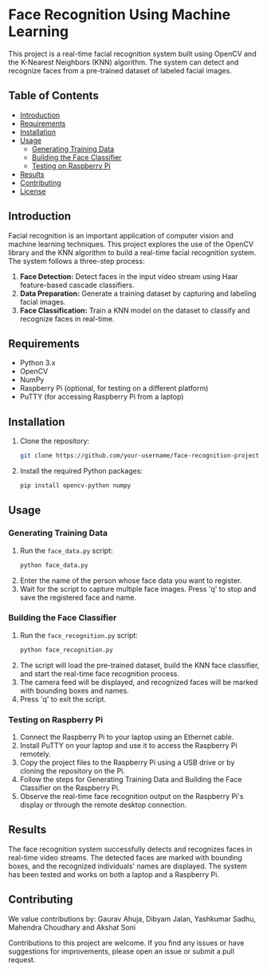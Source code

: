 # Face Recognition Using Machine Learning

This project is a real-time facial recognition system built using OpenCV and the K-Nearest Neighbors (KNN) algorithm. The system can detect and recognize faces from a pre-trained dataset of labeled facial images.

## Table of Contents
- [Introduction](#introduction)
- [Requirements](#requirements)
- [Installation](#installation)
- [Usage](#usage)
  - [Generating Training Data](#generating-training-data)
  - [Building the Face Classifier](#building-the-face-classifier)
  - [Testing on Raspberry Pi](#testing-on-raspberry-pi)
- [Results](#results)
- [Contributing](#contributing)
- [License](#license)

## Introduction
Facial recognition is an important application of computer vision and machine learning techniques. This project explores the use of the OpenCV library and the KNN algorithm to build a real-time facial recognition system. The system follows a three-step process:

1. **Face Detection:** Detect faces in the input video stream using Haar feature-based cascade classifiers.
2. **Data Preparation:** Generate a training dataset by capturing and labeling facial images.
3. **Face Classification:** Train a KNN model on the dataset to classify and recognize faces in real-time.

## Requirements
- Python 3.x
- OpenCV
- NumPy
- Raspberry Pi (optional, for testing on a different platform)
- PuTTY (for accessing Raspberry Pi from a laptop)

## Installation
1. Clone the repository:
    ```bash
    git clone https://github.com/your-username/face-recognition-project.git
    ```
2. Install the required Python packages:
    ```bash
    pip install opencv-python numpy
    ```

## Usage
### Generating Training Data
1. Run the `face_data.py` script:
    ```bash
    python face_data.py
    ```
2. Enter the name of the person whose face data you want to register.
3. Wait for the script to capture multiple face images. Press 'q' to stop and save the registered face and name.

### Building the Face Classifier
1. Run the `face_recognition.py` script:
    ```bash
    python face_recognition.py
    ```
2. The script will load the pre-trained dataset, build the KNN face classifier, and start the real-time face recognition process.
3. The camera feed will be displayed, and recognized faces will be marked with bounding boxes and names.
4. Press 'q' to exit the script.

### Testing on Raspberry Pi
1. Connect the Raspberry Pi to your laptop using an Ethernet cable.
2. Install PuTTY on your laptop and use it to access the Raspberry Pi remotely.
3. Copy the project files to the Raspberry Pi using a USB drive or by cloning the repository on the Pi.
4. Follow the steps for Generating Training Data and Building the Face Classifier on the Raspberry Pi.
5. Observe the real-time face recognition output on the Raspberry Pi's display or through the remote desktop connection.

## Results
The face recognition system successfully detects and recognizes faces in real-time video streams. The detected faces are marked with bounding boxes, and the recognized individuals' names are displayed. The system has been tested and works on both a laptop and a Raspberry Pi.

## Contributing
We value contributions by:  Gaurav Ahuja, Dibyam Jalan, Yashkumar Sadhu, Mahendra Choudhary and Akshat Soni

Contributions to this project are welcome. If you find any issues or have suggestions for improvements, please open an issue or submit a pull request.

